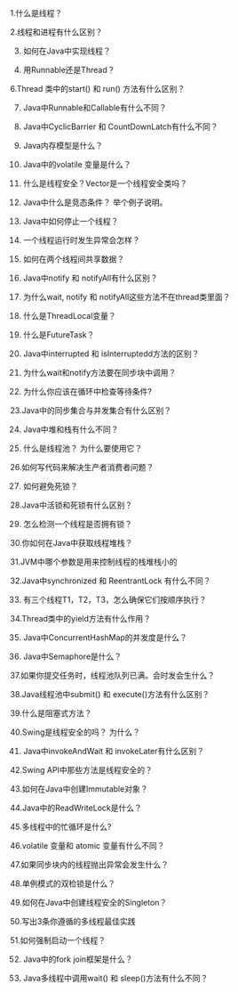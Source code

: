 
1.什么是线程？

2.线程和进程有什么区别？

3. 如何在Java中实现线程？

4. 用Runnable还是Thread？

6.Thread 类中的start() 和 run() 方法有什么区别？

7. Java中Runnable和Callable有什么不同？

8. Java中CyclicBarrier 和 CountDownLatch有什么不同？

9. Java内存模型是什么？

10. Java中的volatile 变量是什么？

11. 什么是线程安全？Vector是一个线程安全类吗？

12. Java中什么是竞态条件？ 举个例子说明。

13. Java中如何停止一个线程？

14. 一个线程运行时发生异常会怎样？

15. 如何在两个线程间共享数据？

16. Java中notify 和 notifyAll有什么区别？

17. 为什么wait, notify 和 notifyAll这些方法不在thread类里面？

18. 什么是ThreadLocal变量？

19. 什么是FutureTask？

20. Java中interrupted 和 isInterruptedd方法的区别？

21. 为什么wait和notify方法要在同步块中调用？

22. 为什么你应该在循环中检查等待条件?

23.Java中的同步集合与并发集合有什么区别？

24. Java中堆和栈有什么不同？

25. 什么是线程池？ 为什么要使用它？

26.如何写代码来解决生产者消费者问题？

27. 如何避免死锁？

28.Java中活锁和死锁有什么区别？

29. 怎么检测一个线程是否拥有锁？

30.你如何在Java中获取线程堆栈？

31.JVM中哪个参数是用来控制线程的栈堆栈小的

32.Java中synchronized 和 ReentrantLock 有什么不同？

33. 有三个线程T1，T2，T3，怎么确保它们按顺序执行？

34.Thread类中的yield方法有什么作用？

35. Java中ConcurrentHashMap的并发度是什么？

36. Java中Semaphore是什么？

37.如果你提交任务时，线程池队列已满。会时发会生什么？

38.Java线程池中submit() 和 execute()方法有什么区别？

39.什么是阻塞式方法？

40.Swing是线程安全的吗？ 为什么？

41. Java中invokeAndWait 和 invokeLater有什么区别？

42.Swing API中那些方法是线程安全的？

43.如何在Java中创建Immutable对象？

44.Java中的ReadWriteLock是什么？

45.多线程中的忙循环是什么?

46.volatile 变量和 atomic 变量有什么不同？

47.如果同步块内的线程抛出异常会发生什么？

48.单例模式的双检锁是什么？

49.如何在Java中创建线程安全的Singleton？

50.写出3条你遵循的多线程最佳实践

51.如何强制启动一个线程？

52. Java中的fork join框架是什么？

53. Java多线程中调用wait() 和 sleep()方法有什么不同？
